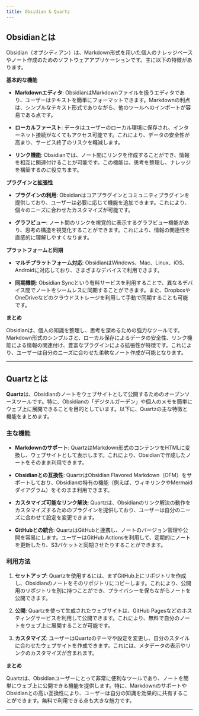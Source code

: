 ```yaml
---
title: Obsidian & Quartz
---
```

## Obsidianとは

Obsidian（オブシディアン）は、Markdown形式を用いた個人のナレッジベースやノート作成のためのソフトウェアアプリケーションです。主に以下の特徴があります。

**基本的な機能**

- **Markdownエディタ**: ObsidianはMarkdownファイルを扱うエディタであり、ユーザーはテキストを簡単にフォーマットできます。Markdownの利点は、シンプルなテキスト形式でありながら、他のツールへのインポートが容易である点です。

- **ローカルファースト**: データはユーザーのローカル環境に保存され、インターネット接続がなくてもアクセス可能です。これにより、データの安全性が高まり、サービス終了のリスクを軽減します。

- **リンク機能**: Obsidianでは、ノート間にリンクを作成することができ、情報を相互に関連付けることが可能です。この機能は、思考を整理し、ナレッジを構築するのに役立ちます。

**プラグインと拡張性**

- **プラグインの利用**: Obsidianはコアプラグインとコミュニティプラグインを提供しており、ユーザーは必要に応じて機能を追加できます。これにより、個々のニーズに合わせたカスタマイズが可能です。

- **グラフビュー**: ノート間のリンクを視覚的に表示するグラフビュー機能があり、思考の構造を視覚化することができます。これにより、情報の関連性を直感的に理解しやすくなります。

**プラットフォームと同期**

- **マルチプラットフォーム対応**: ObsidianはWindows、Mac、Linux、iOS、Androidに対応しており、さまざまなデバイスで利用できます。

- **同期機能**: Obsidian Syncという有料サービスを利用することで、異なるデバイス間でノートをシームレスに同期することができます。また、DropboxやOneDriveなどのクラウドストレージを利用して手動で同期することも可能です。

**まとめ**

Obsidianは、個人の知識を整理し、思考を深めるための強力なツールです。Markdown形式のシンプルさと、ローカル保存によるデータの安全性、リンク機能による情報の関連付け、豊富なプラグインによる拡張性が特徴です。これにより、ユーザーは自分のニーズに合わせた柔軟なノート作成が可能となります。

---

## **Quartzとは**

**Quartz**は、Obsidianのノートをウェブサイトとして公開するためのオープンソースツールです。特に、Obsidianの「デジタルガーデン」や個人のメモを簡単にウェブ上に展開できることを目的としています。以下に、Quartzの主な特徴と機能をまとめます。

### **主な機能**

- **Markdownのサポート**: QuartzはMarkdown形式のコンテンツをHTMLに変換し、ウェブサイトとして表示します。これにより、Obsidianで作成したノートをそのまま利用できます。

- **Obsidianとの互換性**: QuartzはObsidian Flavored Markdown（OFM）をサポートしており、Obsidianの特有の機能（例えば、ウィキリンクやMermaidダイアグラム）をそのまま利用できます。

- **カスタマイズ可能なリンク解決**: Quartzは、Obsidianのリンク解決の動作をカスタマイズするためのプラグインを提供しており、ユーザーは自分のニーズに合わせて設定を変更できます。

- **GitHubとの統合**: QuartzはGitHubと連携し、ノートのバージョン管理や公開を容易にします。ユーザーはGitHub Actionsを利用して、定期的にノートを更新したり、S3バケットと同期させたりすることができます。

### **利用方法**

1. **セットアップ**: Quartzを使用するには、まずGitHub上にリポジトリを作成し、Obsidianのノートをそのリポジトリにコピーします。これにより、公開用のリポジトリを別に持つことができ、プライバシーを保ちながらノートを公開できます。

2. **公開**: Quartzを使って生成されたウェブサイトは、GitHub Pagesなどのホスティングサービスを利用して公開できます。これにより、無料で自分のノートをウェブ上に展開することが可能です。

3. **カスタマイズ**: ユーザーはQuartzのテーマや設定を変更し、自分のスタイルに合わせたウェブサイトを作成できます。これには、メタデータの表示やリンクのカスタマイズが含まれます。

 **まとめ**

Quartzは、Obsidianユーザーにとって非常に便利なツールであり、ノートを簡単にウェブ上に公開できる機能を提供します。特に、MarkdownのサポートやObsidianとの高い互換性により、ユーザーは自分の知識を効果的に共有することができます。無料で利用できる点も大きな魅力です。

---
